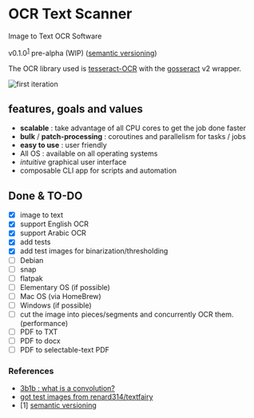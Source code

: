 # OCR Text Scanner

Image to Text OCR Software

v0.1.0<sup>[1](#1)</sup> pre-alpha (WIP) ([semantic versioning](semanticVersioning.md))

The OCR library used is [tesseract-OCR](https://github.com/tesseract-ocr/tesseract) with the [gosseract](https://github.com/otiai10/gosseract) v2 wrapper.

![first iteration](./screenshots/1st-iteration.png)

## features, goals and values

- __scalable__ : take advantage of all CPU cores to get the job done faster
- __bulk__ / __patch-processing__ : coroutines and parallelism for tasks / jobs
- __easy to use__ : user friendly
- All OS : available on all operating systems
- _intuitive_ graphical user interface
- composable CLI app for scripts and automation

## Done & TO-DO

- [x] image to text
- [x] support English OCR
- [x] support Arabic OCR
- [x] add tests
- [x] add test images for binarization/thresholding
- [ ] Debian
- [ ] snap
- [ ] flatpak
- [ ] Elementary OS (if possible)
- [ ] Mac OS (via HomeBrew)
- [ ] Windows (if possible)
- [ ] cut the image into pieces/segments and concurrently OCR them. (performance)
- [ ] PDF to TXT
- [ ] PDF to docx
- [ ] PDF to selectable-text PDF

### References

- [3b1b : what is a convolution?](https://youtu.be/KuXjwB4LzSA)
- [got test images from renard314/textfairy](https://github.com/renard314/textfairy)
- <a id="1">[1]</a> [semantic versioning](semanticVersioning.md)
